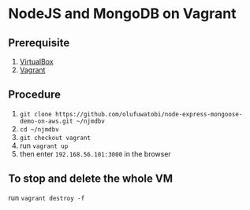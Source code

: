 # NodeJS and MongoDB on Vagrant

## Prerequisite
1. [VirtualBox](https://www.virtualbox.org/) 
2. [Vagrant](https://www.vagrantup.com/downloads.html) 

## Procedure
1. `git clone https://github.com/olufuwatobi/node-express-mongoose-demo-on-aws.git ~/njmdbv`
2. `cd ~/njmdbv`
3. `git checkout vagrant`
4. run `vagrant up`
5. then enter `192.168.56.101:3000` in the browser 

## To stop and delete the whole VM
run `vagrant destroy -f`